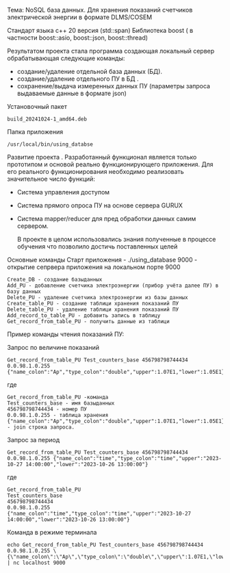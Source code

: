 Тема: NoSQL база данных. Для хранения показаний счетчиков электрической энергии в формате DLMS/COSEM

Стандарт языка с++ 20 версия (std::span)
Библиотека boost ( в частности boost::asio, boost::json, boost::thread)

Результатом проекта стала программа создающая локальный сервер обрабатывающая следующие команды:
- создание/удаление отдельной база данных (БД).
- создание/удаление отдельного ПУ в БД .
- сохранение/выдача измеренных данных ПУ (параметры запроса выдаваемые данные в формате json)

Установочный пакет

    build_20241024-1_amd64.deb

Папка приложения 

    /usr/local/bin/using_databse
    


Развитие проекта .
Разработанный функционал является только прототипом и основой реально функционирующего приложения.
Для его реального функционирования необходимо реализовать значительное число функций: 
 - Система управления доступом 
 - Система прямого опроса ПУ на основе сервера GURUX
 - Система mapper/reducer для пред обработки данных самим сервером.

   В проекте в целом использовались знания полученные в
   процессе обучения что позволило достичь поставленных целей
   
Основные команды
    Старт приложения - ./using_database 9000  - открытие сепрвера приложения на локальном порте 9000
    
    Create_DB - создание базыданных    
    Add_PU - добавление счетчика электроэнергии (прибор учёта далее ПУ) в базу данных
    Delete_PU - удаление счетчика электроэнергии из базы данных
    Create_table_PU - создание таблици хранения показаний ПУ
    Delete_table_PU - удаление таблици хранения показаний ПУ
    Add_record_to_table_PU - добавить запись в таблицу 
    Get_record_from_table_PU - получить данные из таблици
    
   Пример команды чтения показаний ПУ:
    
   Запрос по величине показаний
   
    Get_record_from_table_PU Test_counters_base 456798798744434 0.0.98.1.0.255 {"name_colon":"Ap","type_colon":"double","upper":1.07E1,"lower":1.05E1}
   
   
   где
   
    Get_record_from_table_PU -команда
    Test_counters_base - имя базыданных    
    456798798744434 - номер ПУ
    0.0.98.1.0.255 - таблица хранения
    {"name_colon":"Ap","type_colon":"double","upper":1.07E1,"lower":1.05E1} - join строка запроса.
    
  Запрос за период
  
   
    Get_record_from_table_PU Test_counters_base 456798798744434 0.0.98.1.0.255 {"name_colon":"time","type_colon":"time","upper":"2023-10-27 14:00:00","lower":"2023-10-26 13:00:00"}

   где
     
    Get_record_from_table_PU
    Test_counters_base
    456798798744434
    0.0.98.1.0.255
    {"name_colon":"time","type_colon":"time","upper":"2023-10-27 14:00:00","lower":"2023-10-26 13:00:00"}

Команда в режиме терминала

    echo Get_record_from_table_PU Test_counters_base 456798798744434 0.0.98.1.0.255 \{\"name_colon\":\"Ap\",\"type_colon\":\"double\",\"upper\":1.07E1,\"lower\":1.05E1\} | nc localhost 9000
